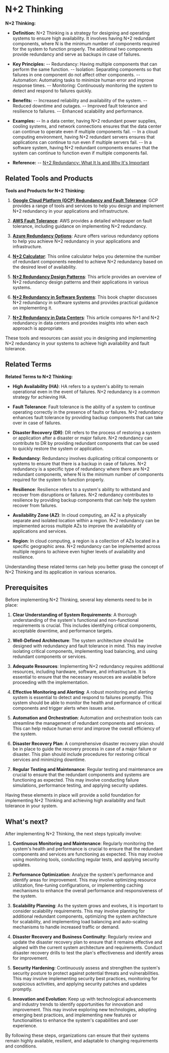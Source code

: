 # N+2 Thinking

**N+2 Thinking:**

- **Definition:** N+2 Thinking is a strategy for designing and operating systems to ensure high availability. It involves having N+2 redundant components, where N is the minimum number of components required for the system to function properly. The additional two components provide redundancy and serve as backups in case of failures.

- **Key Principles:**
-- Redundancy: Having multiple components that can perform the same function.
-- Isolation: Separating components so that failures in one component do not affect other components.
-- Automation: Automating tasks to minimize human error and improve response times.
-- Monitoring: Continuously monitoring the system to detect and respond to failures quickly.

- **Benefits:**
-- Increased reliability and availability of the system.
-- Reduced downtime and outages.
-- Improved fault tolerance and resilience to failures.
-- Enhanced scalability and performance.

- **Examples:**
-- In a data center, having N+2 redundant power supplies, cooling systems, and network connections ensures that the data center can continue to operate even if multiple components fail.
-- In a cloud computing environment, having N+2 redundant servers ensures that applications can continue to run even if multiple servers fail.
-- In a software system, having N+2 redundant components ensures that the system can continue to function even if multiple components fail.

- **Reference:**
-- [N+2 Redundancy: What It Is and Why It's Important](https://www.vertiv.com/en-us/about/news-and-insights/articles/blog-n-2-redundancy/)

## Related Tools and Products

**Tools and Products for N+2 Thinking:**

1. **[Google Cloud Platform (GCP) Redundancy and Fault Tolerance](https://cloud.google.com/architecture/best-practices/resiliency-fault-tolerance)**: GCP provides a range of tools and services to help you design and implement N+2 redundancy in your applications and infrastructure.

2. **[AWS Fault Tolerance](https://docs.aws.amazon.com/whitepapers/latest/fault-tolerant-systems/fault-tolerant-systems.pdf)**: AWS provides a detailed whitepaper on fault tolerance, including guidance on implementing N+2 redundancy.

3. **[Azure Redundancy Options](https://docs.microsoft.com/en-us/azure/architecture/best-practices/redundancy)**: Azure offers various redundancy options to help you achieve N+2 redundancy in your applications and infrastructure.

4. **[N+2 Calculator](https://www.calculator.net/n-plus-2-redundancy-calculator.html)**: This online calculator helps you determine the number of redundant components needed to achieve N+2 redundancy based on the desired level of availability.

5. **[N+2 Redundancy Design Patterns](https://www.electronicshub.org/n-2-redundancy-design/)**: This article provides an overview of N+2 redundancy design patterns and their applications in various systems.

6. **[N+2 Redundancy in Software Systems](https://www.oreilly.com/library/view/designing-data-intensive/9781491923964/re291.html)**: This book chapter discusses N+2 redundancy in software systems and provides practical guidance on implementing it.

7. **[N+2 Redundancy in Data Centers](https://www.datacenterknowledge.com/archives/2011/09/13/redundancy-n-1-vs-n-2/)**: This article compares N+1 and N+2 redundancy in data centers and provides insights into when each approach is appropriate.

These tools and resources can assist you in designing and implementing N+2 redundancy in your systems to achieve high availability and fault tolerance.

## Related Terms

**Related Terms to N+2 Thinking:**

- **High Availability (HA)**: HA refers to a system's ability to remain operational even in the event of failures. N+2 redundancy is a common strategy for achieving HA.

- **Fault Tolerance**: Fault tolerance is the ability of a system to continue operating correctly in the presence of faults or failures. N+2 redundancy enhances fault tolerance by providing backup components that can take over in case of failures.

- **Disaster Recovery (DR)**: DR refers to the process of restoring a system or application after a disaster or major failure. N+2 redundancy can contribute to DR by providing redundant components that can be used to quickly restore the system or application.

- **Redundancy**: Redundancy involves duplicating critical components or systems to ensure that there is a backup in case of failures. N+2 redundancy is a specific type of redundancy where there are N+2 redundant components, where N is the minimum number of components required for the system to function properly.

- **Resilience**: Resilience refers to a system's ability to withstand and recover from disruptions or failures. N+2 redundancy contributes to resilience by providing backup components that can help the system recover from failures.

- **Availability Zone (AZ)**: In cloud computing, an AZ is a physically separate and isolated location within a region. N+2 redundancy can be implemented across multiple AZs to improve the availability of applications and services.

- **Region**: In cloud computing, a region is a collection of AZs located in a specific geographic area. N+2 redundancy can be implemented across multiple regions to achieve even higher levels of availability and resilience.

Understanding these related terms can help you better grasp the concept of N+2 Thinking and its application in various scenarios.

## Prerequisites

Before implementing N+2 Thinking, several key elements need to be in place:

1. **Clear Understanding of System Requirements**: A thorough understanding of the system's functional and non-functional requirements is crucial. This includes identifying critical components, acceptable downtime, and performance targets.

2. **Well-Defined Architecture**: The system architecture should be designed with redundancy and fault tolerance in mind. This may involve isolating critical components, implementing load balancing, and using redundant components or services.

3. **Adequate Resources**: Implementing N+2 redundancy requires additional resources, including hardware, software, and infrastructure. It is essential to ensure that the necessary resources are available before proceeding with the implementation.

4. **Effective Monitoring and Alerting**: A robust monitoring and alerting system is essential to detect and respond to failures promptly. This system should be able to monitor the health and performance of critical components and trigger alerts when issues arise.

5. **Automation and Orchestration**: Automation and orchestration tools can streamline the management of redundant components and services. This can help reduce human error and improve the overall efficiency of the system.

6. **Disaster Recovery Plan**: A comprehensive disaster recovery plan should be in place to guide the recovery process in case of a major failure or disaster. This plan should include procedures for restoring critical services and minimizing downtime.

7. **Regular Testing and Maintenance**: Regular testing and maintenance are crucial to ensure that the redundant components and systems are functioning as expected. This may involve conducting failure simulations, performance testing, and applying security updates.

Having these elements in place will provide a solid foundation for implementing N+2 Thinking and achieving high availability and fault tolerance in your system.

## What's next?

After implementing N+2 Thinking, the next steps typically involve:

1. **Continuous Monitoring and Maintenance**: Regularly monitoring the system's health and performance is crucial to ensure that the redundant components and services are functioning as expected. This may involve using monitoring tools, conducting regular tests, and applying security updates.

2. **Performance Optimization**: Analyze the system's performance and identify areas for improvement. This may involve optimizing resource utilization, fine-tuning configurations, or implementing caching mechanisms to enhance the overall performance and responsiveness of the system.

3. **Scalability Planning**: As the system grows and evolves, it is important to consider scalability requirements. This may involve planning for additional redundant components, optimizing the system architecture for scalability, and implementing load balancing and auto-scaling mechanisms to handle increased traffic or demand.

4. **Disaster Recovery and Business Continuity**: Regularly review and update the disaster recovery plan to ensure that it remains effective and aligned with the current system architecture and requirements. Conduct disaster recovery drills to test the plan's effectiveness and identify areas for improvement.

5. **Security Hardening**: Continuously assess and strengthen the system's security posture to protect against potential threats and vulnerabilities. This may involve implementing security best practices, monitoring for suspicious activities, and applying security patches and updates promptly.

6. **Innovation and Evolution**: Keep up with technological advancements and industry trends to identify opportunities for innovation and improvement. This may involve exploring new technologies, adopting emerging best practices, and implementing new features or functionalities to enhance the system's capabilities and user experience.

By following these steps, organizations can ensure that their systems remain highly available, resilient, and adaptable to changing requirements and conditions.
